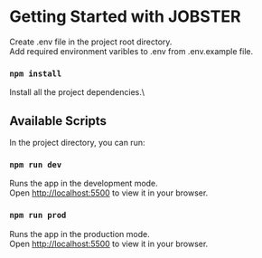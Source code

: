# Getting Started with JOBSTER

Create .env file in the project root directory.\
Add required environment varibles to .env from .env.example file.

### `npm install`

Install all the project dependencies.\

## Available Scripts

In the project directory, you can run:

### `npm run dev`

Runs the app in the development mode.\
Open [http://localhost:5500](http://localhost:5500) to view it in your browser.

### `npm run prod`

Runs the app in the production mode.\
Open [http://localhost:5500](http://localhost:5500) to view it in your browser.
